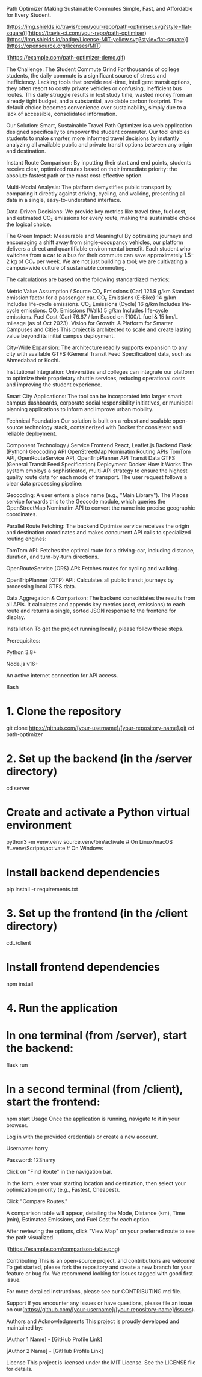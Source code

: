 Path Optimizer
Making Sustainable Commutes Simple, Fast, and Affordable for Every Student.

(https://img.shields.io/travis/com/your-repo/path-optimiser.svg?style=flat-square)](https://travis-ci.com/your-repo/path-optimiser)
(https://img.shields.io/badge/License-MIT-yellow.svg?style=flat-square)](https://opensource.org/licenses/MIT)

!(https://example.com/path-optimizer-demo.gif)

The Challenge: The Student Commute Grind
For thousands of college students, the daily commute is a significant source of stress and inefficiency. Lacking tools that provide real-time, intelligent transit options, they often resort to costly private vehicles or confusing, inefficient bus routes. This daily struggle results in lost study time, wasted money from an already tight budget, and a substantial, avoidable carbon footprint. The default choice becomes convenience over sustainability, simply due to a lack of accessible, consolidated information.   

Our Solution: Smart, Sustainable Travel
Path Optimizer is a web application designed specifically to empower the student commuter. Our tool enables students to make smarter, more informed travel decisions by instantly analyzing all available public and private transit options between any origin and destination.   

Instant Route Comparison: By inputting their start and end points, students receive clear, optimized routes based on their immediate priority: the absolute fastest path or the most cost-effective option.

Multi-Modal Analysis: The platform demystifies public transport by comparing it directly against driving, cycling, and walking, presenting all data in a single, easy-to-understand interface.

Data-Driven Decisions: We provide key metrics like travel time, fuel cost, and estimated CO₂ emissions for every route, making the sustainable choice the logical choice.

The Green Impact: Measurable and Meaningful
By optimizing journeys and encouraging a shift away from single-occupancy vehicles, our platform delivers a direct and quantifiable environmental benefit. Each student who switches from a car to a bus for their commute can save approximately 1.5–2 kg of CO₂ per week. We are not just building a tool; we are cultivating a campus-wide culture of sustainable commuting.   

The calculations are based on the following standardized metrics:

Metric	Value	Assumption / Source
CO₂ Emissions (Car)	121.9 g/km	Standard emission factor for a passenger car.
CO₂ Emissions (E-Bike)	14 g/km	Includes life-cycle emissions.
CO₂ Emissions (Cycle)	16 g/km	Includes life-cycle emissions.
CO₂ Emissions (Walk)	5 g/km	Includes life-cycle emissions.
Fuel Cost (Car)	₹6.67 / km	Based on ₹100/L fuel & 15 km/L mileage (as of Oct 2023).
Vision for Growth: A Platform for Smarter Campuses and Cities
This project is architected to scale and create lasting value beyond its initial campus deployment.   

City-Wide Expansion: The architecture readily supports expansion to any city with available GTFS (General Transit Feed Specification) data, such as Ahmedabad or Kochi.

Institutional Integration: Universities and colleges can integrate our platform to optimize their proprietary shuttle services, reducing operational costs and improving the student experience.

Smart City Applications: The tool can be incorporated into larger smart campus dashboards, corporate social responsibility initiatives, or municipal planning applications to inform and improve urban mobility.

Technical Foundation
Our solution is built on a robust and scalable open-source technology stack, containerized with Docker for consistent and reliable deployment.   

Component	Technology / Service
Frontend	React, Leaflet.js
Backend	Flask (Python)
Geocoding API	OpenStreetMap Nominatim
Routing APIs	TomTom API, OpenRouteService API, OpenTripPlanner API
Transit Data	GTFS (General Transit Feed Specification)
Deployment	Docker
How It Works
The system employs a sophisticated, multi-API strategy to ensure the highest quality route data for each mode of transport. The user request follows a clear data processing pipeline:

Geocoding: A user enters a place name (e.g., "Main Library"). The Places service forwards this to the Geocode module, which queries the OpenStreetMap Nominatim API to convert the name into precise geographic coordinates.   

Parallel Route Fetching: The backend Optimize service receives the origin and destination coordinates and makes concurrent API calls to specialized routing engines:

TomTom API: Fetches the optimal route for a driving-car, including distance, duration, and turn-by-turn directions.

OpenRouteService (ORS) API: Fetches routes for cycling and walking.

OpenTripPlanner (OTP) API: Calculates all public transit journeys by processing local GTFS data.

Data Aggregation & Comparison: The backend consolidates the results from all APIs. It calculates and appends key metrics (cost, emissions) to each route and returns a single, sorted JSON response to the frontend for display.   

Installation
To get the project running locally, please follow these steps.

Prerequisites:

Python 3.8+

Node.js v16+

An active internet connection for API access.

Bash

# 1. Clone the repository
git clone https://github.com/[your-username]/[your-repository-name].git
cd path-optimizer

# 2. Set up the backend (in the /server directory)
cd server
# Create and activate a Python virtual environment
python3 -m venv.venv
source.venv/bin/activate  # On Linux/macOS
#.\.venv\Scripts\activate  # On Windows

# Install backend dependencies
pip install -r requirements.txt

# 3. Set up the frontend (in the /client directory)
cd../client
# Install frontend dependencies
npm install

# 4. Run the application
# In one terminal (from /server), start the backend:
flask run

# In a second terminal (from /client), start the frontend:
npm start
Usage
Once the application is running, navigate to it in your browser.

Log in with the provided credentials or create a new account.

Username: harry

Password: 123harry

Click on "Find Route" in the navigation bar.

In the form, enter your starting location and destination, then select your optimization priority (e.g., Fastest, Cheapest).

Click "Compare Routes."

A comparison table will appear, detailing the Mode, Distance (km), Time (min), Estimated Emissions, and Fuel Cost for each option.

After reviewing the options, click "View Map" on your preferred route to see the path visualized.

!(https://example.com/comparison-table.png)

Contributing
This is an open-source project, and contributions are welcome! To get started, please fork the repository and create a new branch for your feature or bug fix. We recommend looking for issues tagged with good first issue.

For more detailed instructions, please see our CONTRIBUTING.md file.

Support
If you encounter any issues or have questions, please file an issue on our(https://github.com/[your-username]/[your-repository-name]/issues).

Authors and Acknowledgments
This project is proudly developed and maintained by:

[Author 1 Name] - [GitHub Profile Link]

[Author 2 Name] - [GitHub Profile Link]

License
This project is licensed under the MIT License. See the LICENSE file for details.